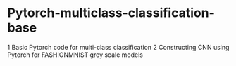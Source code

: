 # Pytorch-multiclass-classification-base
1 Basic Pytorch code for multi-class classification
2 Constructing CNN using Pytorch for FASHIONMNIST grey scale models
